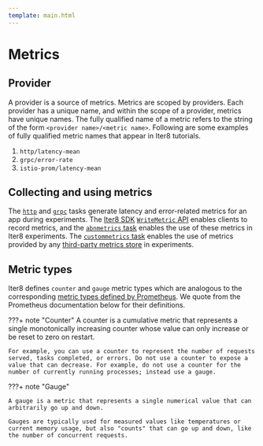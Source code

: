```yaml
---
template: main.html
---
```


# Metrics

## Provider

A provider is a source of metrics. Metrics are scoped by providers. Each provider has a unique name, and within the scope of a provider, metrics have unique names. The fully qualified name of a metric refers to the string of the form `<provider name>/<metric name>`. Following are some examples of fully qualified metric names that appear in Iter8 tutorials.

1. `http/latency-mean`
2. `grpc/error-rate`
3. `istio-prom/latency-mean`

## Collecting and using metrics

The [`http`](../tasks/http.md#metrics) and [`grpc`](../tasks/grpc.md#metrics) tasks generate latency and error-related metrics for an app during experiments. The [Iter8 SDK](../topics/abn/sdk.md) [`WriteMetric` API](../topics/abn/sdk.md#writemetric) enables clients to record metrics, and the [`abnmetrics` task](../tasks/abnmetrics.md) enables the use of these metrics in Iter8 experiments. The [`custommetrics` task](../tasks/custommetrics.md) enables the use of metrics provided by any [third-party metrics store](../../glossary.md#metrics-store) in experiments.

## Metric types

Iter8 defines `counter` and `gauge` metric types which are analogous to the corresponding [metric types defined by Prometheus](https://prometheus.io/docs/concepts/metric_types/). We quote from the Prometheus documentation below for their definitions.

???+ note "Counter"
    A counter is a cumulative metric that represents a single monotonically increasing counter whose value can only increase or be reset to zero on restart. 
    
    For example, you can use a counter to represent the number of requests served, tasks completed, or errors. Do not use a counter to expose a value that can decrease. For example, do not use a counter for the number of currently running processes; instead use a gauge.

???+ note "Gauge"

    A gauge is a metric that represents a single numerical value that can arbitrarily go up and down. 
    
    Gauges are typically used for measured values like temperatures or current memory usage, but also "counts" that can go up and down, like the number of concurrent requests.

